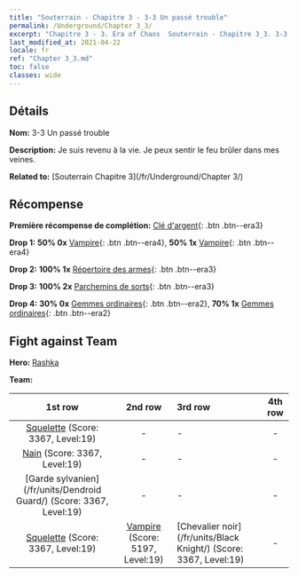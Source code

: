 ```yaml
---
title: "Souterrain - Chapitre 3 - 3-3 Un passé trouble"
permalink: /Underground/Chapter 3_3/
excerpt: "Chapitre 3 - 3. Era of Chaos  Souterrain - Chapitre 3_3. 3-3 Un passé trouble"
last_modified_at: 2021-04-22
locale: fr
ref: "Chapter 3_3.md"
toc: false
classes: wide
---
```


## Détails

 **Nom:** 3-3 Un passé trouble

 **Description:** Je suis revenu à la vie. Je peux sentir le feu brûler dans mes veines.

 **Related to:** [Souterrain Chapitre 3](/fr/Underground/Chapter 3/)

## Récompense

 **Première récompense de complétion:** [Clé d'argent](/ItemsFR/con_693/){: .btn .btn--era3}

 **Drop 1:** **50% 0x** [Vampire](/ItemsFR/unt_211/){: .btn .btn--era4}, **50% 1x** [Vampire](/ItemsFR/unt_211/){: .btn .btn--era4}

 **Drop 2:** **100% 1x** [Répertoire des armes](/ItemsFR/mat_18/){: .btn .btn--era3}

 **Drop 3:** **100% 2x** [Parchemins de sorts](/ItemsFR/con_694/){: .btn .btn--era3}

 **Drop 4:** **30% 0x** [Gemmes ordinaires](/ItemsFR/mat_10/){: .btn .btn--era2}, **70% 1x** [Gemmes ordinaires](/ItemsFR/mat_10/){: .btn .btn--era2}


## Fight against Team
 **Hero:** [Rashka](/fr/heroes/Rashka/)

 **Team:**


  | 1st row | 2nd row | 3rd row | 4th row |
  |:----:|:----:|:----|:----:|
  | [Squelette](/fr/units/Skeleton/) (Score: 3367, Level:19)  | - | - | - |
  | [Nain](/fr/units/Dwarf/) (Score: 3367, Level:19)  | - | - | - |
  | [Garde sylvanien](/fr/units/Dendroid Guard/) (Score: 3367, Level:19)  | - | - | - |
  | [Squelette](/fr/units/Skeleton/) (Score: 3367, Level:19)  | [Vampire](/fr/units/Vampire/) (Score: 5197, Level:19)  | [Chevalier noir](/fr/units/Black Knight/) (Score: 3367, Level:19)  | - |


